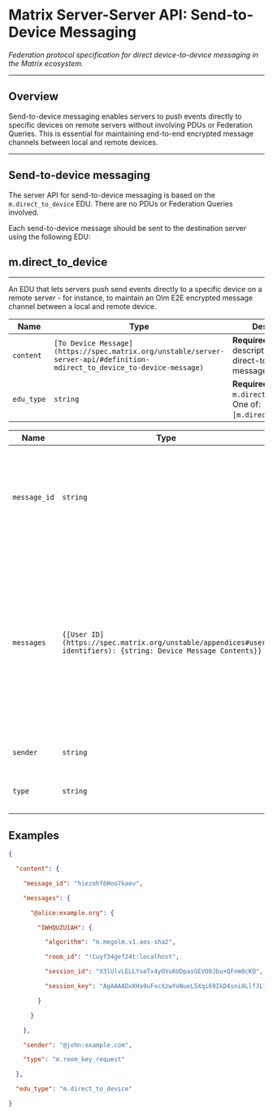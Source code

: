 # Matrix Server-Server API: Send-to-Device Messaging

*Federation protocol specification for direct device-to-device messaging in the Matrix ecosystem.*

---

## Overview

Send-to-device messaging enables servers to push events directly to specific devices on remote servers without involving PDUs or Federation Queries. This is essential for maintaining end-to-end encrypted message channels between local and remote devices.

---

## Send-to-device messaging

The server API for send-to-device messaging is based on the `m.direct_to_device` EDU. There are no PDUs or Federation Queries involved.

Each send-to-device message should be sent to the destination server using the following EDU:

## m.direct\_to\_device

---

An EDU that lets servers push send events directly to a specific device on a remote server - for instance, to maintain an Olm E2E encrypted message channel between a local and remote device.

| Name | Type | Description |
| --- | --- | --- |
| `content` | `[To Device Message](https://spec.matrix.org/unstable/server-server-api/#definition-mdirect_to_device_to-device-message)` | **Required:** The description of the direct-to-device message. |
| `edu_type` | `string` | **Required:** The string `m.direct_to_device`.  One of: `[m.direct_to_device]`. |

| Name | Type | Description |
| --- | --- | --- |
| `message_id` | `string` | **Required:** Unique ID for the message, used for idempotence. Arbitrary utf8 string, of maximum length 32 codepoints. |
| `messages` | `{[User ID](https://spec.matrix.org/unstable/appendices#user-identifiers): {string: Device Message Contents}}` | **Required:** The contents of the messages to be sent. These are arranged in a map of user IDs to a map of device IDs to message bodies. The device ID may also be `*`, meaning all known devices for the user. |
| `sender` | `string` | **Required:** User ID of the sender. |
| `type` | `string` | **Required:** Event type for the message. |

## Examples

```json
{

  "content": {

    "message_id": "hiezohf6Hoo7kaev",

    "messages": {

      "@alice:example.org": {

        "IWHQUZUIAH": {

          "algorithm": "m.megolm.v1.aes-sha2",

          "room_id": "!Cuyf34gef24t:localhost",

          "session_id": "X3lUlvLELLYxeTx4yOVu6UDpasGEVO0Jbu+QFnm0cKQ",

          "session_key": "AgAAAADxKHa9uFxcXzwYoNueL5Xqi69IkD4sni8LlfJL7qNBEY..."

        }

      }

    },

    "sender": "@john:example.com",

    "type": "m.room_key_request"

  },

  "edu_type": "m.direct_to_device"

}
```